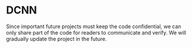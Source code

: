 # DCNN
Since important future projects must keep the code confidential, we can only share part of the code for readers to communicate and verify. We will gradually update the project in the future. 
